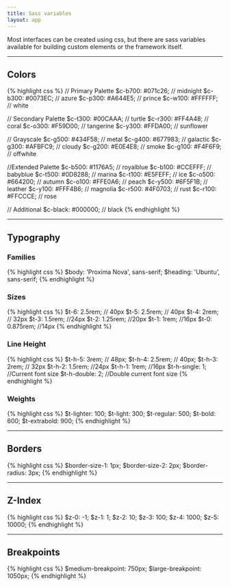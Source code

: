 ```yaml
---
title: Sass variables
layout: app
---
```


<p class="t-4">Most interfaces can be created using css, but there are sass variables available for building custom elements or the framework itself.</p>

<hr />

## Colors

{% highlight css %}
// Primary Palette
$c-b700: #071c26; // midnight
$c-b300: #0073EC; // azure
$c-p300: #A644E5; // prince
$c-w100: #FFFFFF; // white

// Secondary Palette
$c-t300: #00CAAA; // turtle
$c-r300: #FF4A48; // coral
$c-o300: #F59D00; // tangerine
$c-y300: #FFDA00; // sunflower

// Grayscale
$c-g500: #434F58; // metal
$c-g400: #677983; // galactic
$c-g300: #AFBFC9; // cloudy
$c-g200: #E0E4E8; // smoke
$c-g100: #F4F6F9; // offwhite

//Extended Palette
$c-b500: #1176A5; // royalblue
$c-b100: #CCEFFF; // babyblue
$c-t500: #0D8288; // marina
$c-t100: #E5FEFF; // ice
$c-o500: #664200; // autumn
$c-o100: #FFE0A6; // peach
$c-y500: #6F5F1B; // leather
$c-y100: #FFF4B6; // magnolia
$c-r500: #4F0703; // rust
$c-r100: #FFCCCE; // rose

// Additional
$c-black: #000000; // black
{% endhighlight %}

<hr />

## Typography

### Families

{% highlight css %}
$body: 'Proxima Nova', sans-serif;
$heading: 'Ubuntu', sans-serif;
{% endhighlight %}

### Sizes

{% highlight css %}
$t-6: 2.5rem; // 40px
$t-5: 2.5rem; // 40px
$t-4: 2rem; // 32px
$t-3: 1.5rem; //24px
$t-2: 1.25rem; //20px
$t-1: 1rem; //16px
$t-0: 0.875rem; //14px
{% endhighlight %}

### Line Height

{% highlight css %}
$t-h-5: 3rem; // 48px;
$t-h-4: 2.5rem; // 40px;
$t-h-3: 2rem; // 32px
$t-h-2: 1.5rem; //24px
$t-h-1: 1rem; //16px
$t-h-single: 1; //Current font size
$t-h-double: 2; //Double current font size
{% endhighlight %}

### Weights

{% highlight css %}
$t-lighter: 100;
$t-light: 300;
$t-regular: 500;
$t-bold: 600;
$t-extrabold: 900;
{% endhighlight %}

<hr />

## Borders

{% highlight css %}
$border-size-1: 1px;
$border-size-2: 2px;
$border-radius: 3px;
{% endhighlight %}

<hr />

## Z-Index

{% highlight css %}
$z-0: -1;
$z-1: 1;
$z-2: 10;
$z-3: 100;
$z-4: 1000;
$z-5: 10000;
{% endhighlight %}

<hr />

## Breakpoints

{% highlight css %}
$medium-breakpoint: 750px;
$large-breakpoint: 1050px;
{% endhighlight %}
